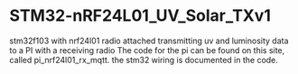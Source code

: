 # STM32-nRF24L01_UV_Solar_TXv1
stm32f103 with nrf24l01 radio attached transmitting uv and luminosity data to a PI with a receiving radio
The code for the pi can be found on this site, called pi_nrf24l01_rx_mqtt. 
the stm32 wiring is documented in the code.
